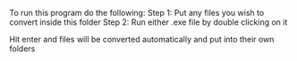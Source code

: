 To run this program do the following: 
Step 1: Put any files you wish to convert inside this folder
Step 2: Run either .exe file by double clicking on it

Hit enter and files will be converted automatically and put into their own folders